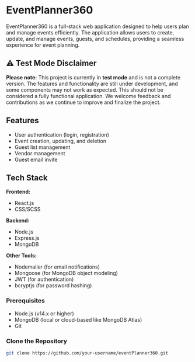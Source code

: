 # EventPlanner360

EventPlanner360 is a full-stack web application designed to help users plan and manage events efficiently. The application allows users to create, update, and manage events, guests, and schedules, providing a seamless experience for event planning.

## ⚠️ Test Mode Disclaimer

**Please note:** This project is currently in **test mode** and is not a complete version. The features and functionality are still under development, and some components may not work as expected. This should not be considered a fully functional application. We welcome feedback and contributions as we continue to improve and finalize the project.

## Features

- User authentication (login, registration)
- Event creation, updating, and deletion
- Guest list management
- Vendor management
- Guest email invite

## Tech Stack

**Frontend:**
- React.js
- CSS/SCSS

**Backend:**
- Node.js
- Express.js
- MongoDB

**Other Tools:**
- Nodemailer (for email notifications)
- Mongoose (for MongoDB object modeling)
- JWT (for authentication)
- bcryptjs (for password hashing)

### Prerequisites

- Node.js (v14.x or higher)
- MongoDB (local or cloud-based like MongoDB Atlas)
- Git

### Clone the Repository

```bash
git clone https://github.com/your-username/eventPlanner360.git

